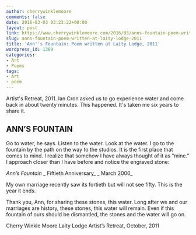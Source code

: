 ```yaml
---
author: cherrywinklemoore
comments: false
date: 2016-03-03 03:23:22+00:00
layout: post
link: https://www.cherrywinklemoore.com/2016/03/anns-fountain-poem-written-at-laity-lodge-2011/
slug: anns-fountain-poem-written-at-laity-lodge-2011
title: 'Ann''s Fountain: Poem written at Laity Lodge, 2011'
wordpress_id: 1369
categories:
- Art
- Poems
tags:
- Art
- poem
---
```


Artist's Retreat, 2011. Ian Cron asked us to go experience water and come back in about twenty minutes. This happened. It's taken me six years to share it.


## ANN’S FOUNTAIN


Go to water, he says. Listen to the water. Look at the water.
I go to the fountain by the path on the way to the studios.
It is the first place that comes to mind.
I realize that somehow I have always thought of it as “mine.”
I approach closer than I have before and notice the engraved stone:

_Ann’s Fountain_
_ Fiftieth Anniversary_
_ March 2000_

My own marriage recently saw its fortieth but will not see fifty. This is the year it ends.

Thank you, Ann, for sharing these stones, this water. Long after we and our marriages are history, these stones, this water will remain. Even if this fountain of ours should be dismantled, the stones and the water will go on.

Cherry Winkle Moore
Laity Lodge
Artist’s Retreat, October, 2011
